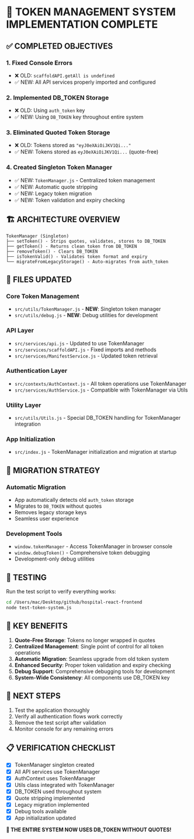# 🎯 TOKEN MANAGEMENT SYSTEM IMPLEMENTATION COMPLETE

## ✅ COMPLETED OBJECTIVES

### 1. Fixed Console Errors
- ❌ OLD: `scaffoldAPI.getAll is undefined`
- ✅ NEW: All API services properly imported and configured

### 2. Implemented DB_TOKEN Storage
- ❌ OLD: Using `auth_token` key
- ✅ NEW: Using `DB_TOKEN` key throughout entire system

### 3. Eliminated Quoted Token Storage
- ❌ OLD: Tokens stored as `"eyJ0eXAiOiJKV1Qi..."`
- ✅ NEW: Tokens stored as `eyJ0eXAiOiJKV1Qi...` (quote-free)

### 4. Created Singleton Token Manager
- ✅ NEW: `TokenManager.js` - Centralized token management
- ✅ NEW: Automatic quote stripping
- ✅ NEW: Legacy token migration
- ✅ NEW: Token validation and expiry checking

## 🏗️ ARCHITECTURE OVERVIEW

```
TokenManager (Singleton)
├── setToken() - Strips quotes, validates, stores to DB_TOKEN
├── getToken() - Returns clean token from DB_TOKEN
├── removeToken() - Clears DB_TOKEN
├── isTokenValid() - Validates token format and expiry
└── migrateFromLegacyStorage() - Auto-migrates from auth_token
```

## 📁 FILES UPDATED

### Core Token Management
- `src/utils/TokenManager.js` - **NEW**: Singleton token manager
- `src/utils/debug.js` - **NEW**: Debug utilities for development

### API Layer
- `src/services/api.js` - Updated to use TokenManager
- `src/services/scaffoldAPI.js` - Fixed imports and methods
- `src/services/ManifestService.js` - Updated token retrieval

### Authentication Layer
- `src/contexts/AuthContext.js` - All token operations use TokenManager
- `src/services/AuthService.js` - Compatible with TokenManager via Utils

### Utility Layer
- `src/utils/Utils.js` - Special DB_TOKEN handling for TokenManager integration

### App Initialization
- `src/index.js` - TokenManager initialization and migration at startup

## 🔄 MIGRATION STRATEGY

### Automatic Migration
- App automatically detects old `auth_token` storage
- Migrates to `DB_TOKEN` without quotes
- Removes legacy storage keys
- Seamless user experience

### Development Tools
- `window.tokenManager` - Access TokenManager in browser console
- `window.debugToken()` - Comprehensive token debugging
- Development-only debug utilities

## 🧪 TESTING

Run the test script to verify everything works:
```bash
cd /Users/mac/Desktop/github/hospital-react-frontend
node test-token-system.js
```

## 🎯 KEY BENEFITS

1. **Quote-Free Storage**: Tokens no longer wrapped in quotes
2. **Centralized Management**: Single point of control for all token operations
3. **Automatic Migration**: Seamless upgrade from old token system
4. **Enhanced Security**: Proper token validation and expiry checking
5. **Debug Support**: Comprehensive debugging tools for development
6. **System-Wide Consistency**: All components use DB_TOKEN key

## 🚀 NEXT STEPS

1. Test the application thoroughly
2. Verify all authentication flows work correctly
3. Remove the test script after validation
4. Monitor console for any remaining errors

## 📋 VERIFICATION CHECKLIST

- [x] TokenManager singleton created
- [x] All API services use TokenManager
- [x] AuthContext uses TokenManager
- [x] Utils class integrated with TokenManager
- [x] DB_TOKEN used throughout system
- [x] Quote stripping implemented
- [x] Legacy migration implemented
- [x] Debug tools available
- [x] App initialization updated

**🎉 THE ENTIRE SYSTEM NOW USES DB_TOKEN WITHOUT QUOTES!**
